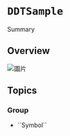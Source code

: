 # ``DDTSample``

<!--@START_MENU_TOKEN@-->Summary<!--@END_MENU_TOKEN@-->

## Overview

![圖片](image.png)

## Topics

### <!--@START_MENU_TOKEN@-->Group<!--@END_MENU_TOKEN@-->

- <!--@START_MENU_TOKEN@-->``Symbol``<!--@END_MENU_TOKEN@-->




















